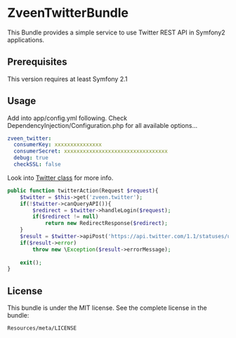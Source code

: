 ZveenTwitterBundle
=================

This Bundle provides a simple service to use Twitter REST API in Symfony2 applications.

Prerequisites
-------------

This version requires at least Symfony 2.1


Usage
-------------
Add into app/config.yml following. Check DependencyInjection/Configuration.php for all available options...

```yml
zveen_twitter:
  consumerKey: xxxxxxxxxxxxxxx
  consumerSecret: xxxxxxxxxxxxxxxxxxxxxxxxxxxxxxxxx
  debug: true
  checkSSL: false
```

Look into [Twitter class](https://github.com/Zveen/TwitterBundle/blob/master/Services/Twitter.php) for more info.

```php
public function twitterAction(Request $request){  
    $twitter = $this->get('zveen.twitter');
    if(!$twitter->canQueryAPI()){
        $redirect = $twitter->handleLogin($request);
        if($redirect != null)
            return new RedirectResponse($redirect);
    }
    $result = $twitter->apiPost('https://api.twitter.com/1.1/statuses/update.json', array('status' => 'qwerqwerqw'));
    if($result->error)
        throw new \Exception($result->errorMessage);
   
    exit();
}
```

License
-------

This bundle is under the MIT license. See the complete license in the bundle:

    Resources/meta/LICENSE
